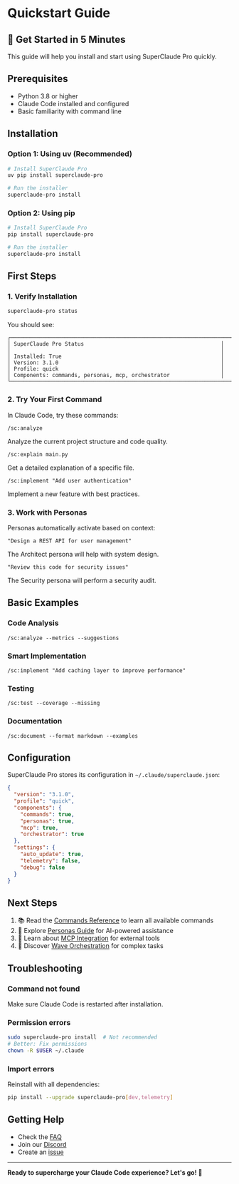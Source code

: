 # Quickstart Guide

## 🚀 Get Started in 5 Minutes

This guide will help you install and start using SuperClaude Pro quickly.

## Prerequisites

- Python 3.8 or higher
- Claude Code installed and configured
- Basic familiarity with command line

## Installation

### Option 1: Using uv (Recommended)

```bash
# Install SuperClaude Pro
uv pip install superclaude-pro

# Run the installer
superclaude-pro install
```

### Option 2: Using pip

```bash
# Install SuperClaude Pro
pip install superclaude-pro

# Run the installer
superclaude-pro install
```

## First Steps

### 1. Verify Installation

```bash
superclaude-pro status
```

You should see:
```
┌───────────────────────────────────────────────────────────────────────────┐
│ SuperClaude Pro Status                                           │
│                                                                  │
│ Installed: True                                                  │
│ Version: 3.1.0                                                   │
│ Profile: quick                                                   │
│ Components: commands, personas, mcp, orchestrator                │
└───────────────────────────────────────────────────────────────────────────┘
```

### 2. Try Your First Command

In Claude Code, try these commands:

```
/sc:analyze
```
Analyze the current project structure and code quality.

```
/sc:explain main.py
```
Get a detailed explanation of a specific file.

```
/sc:implement "Add user authentication"
```
Implement a new feature with best practices.

### 3. Work with Personas

Personas automatically activate based on context:

```
"Design a REST API for user management"
```
The Architect persona will help with system design.

```
"Review this code for security issues"
```
The Security persona will perform a security audit.

## Basic Examples

### Code Analysis
```
/sc:analyze --metrics --suggestions
```

### Smart Implementation
```
/sc:implement "Add caching layer to improve performance"
```

### Testing
```
/sc:test --coverage --missing
```

### Documentation
```
/sc:document --format markdown --examples
```

## Configuration

SuperClaude Pro stores its configuration in `~/.claude/superclaude.json`:

```json
{
  "version": "3.1.0",
  "profile": "quick",
  "components": {
    "commands": true,
    "personas": true,
    "mcp": true,
    "orchestrator": true
  },
  "settings": {
    "auto_update": true,
    "telemetry": false,
    "debug": false
  }
}
```

## Next Steps

1. 📚 Read the [Commands Reference](commands.md) to learn all available commands
2. 🤖 Explore [Personas Guide](personas.md) for AI-powered assistance
3. 🔌 Learn about [MCP Integration](mcp.md) for external tools
4. 🌊 Discover [Wave Orchestration](orchestration.md) for complex tasks

## Troubleshooting

### Command not found
Make sure Claude Code is restarted after installation.

### Permission errors
```bash
sudo superclaude-pro install  # Not recommended
# Better: Fix permissions
chown -R $USER ~/.claude
```

### Import errors
Reinstall with all dependencies:
```bash
pip install --upgrade superclaude-pro[dev,telemetry]
```

## Getting Help

- Check the [FAQ](faq.md)
- Join our [Discord](https://discord.gg/superclaude)
- Create an [issue](https://github.com/NUbem000/SuperClaude-Pro/issues)

---

**Ready to supercharge your Claude Code experience? Let's go! 🚀**
